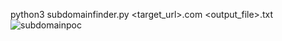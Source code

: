  python3 subdomainfinder.py <target_url>.com <output_file>.txt
![subdomainpoc](https://github.com/Digambar100/Tools/assets/158471989/05e5b70e-b2b6-49d6-89b0-3c0b1bbf7702)
